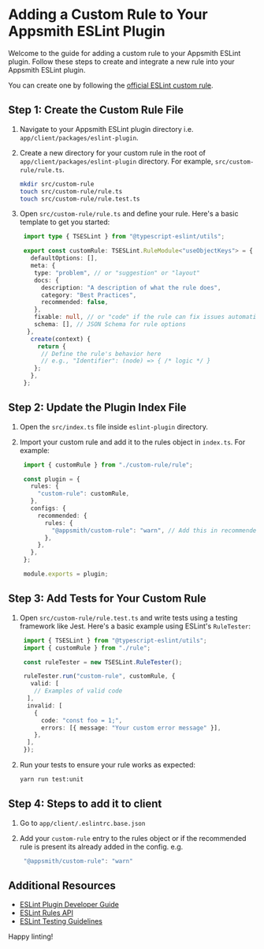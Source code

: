 # Adding a Custom Rule to Your Appsmith ESLint Plugin

Welcome to the guide for adding a custom rule to your Appsmith ESLint plugin. Follow these steps to create and integrate a new rule into your Appsmith ESLint plugin.

You can create one by following the [official ESLint custom rule](https://eslint.org/docs/latest/extend/custom-rule-tutorial).

## Step 1: Create the Custom Rule File

1. Navigate to your Appsmith ESLint plugin directory i.e. `app/client/packages/eslint-plugin`.
2. Create a new directory for your custom rule in the root of `app/client/packages/eslint-plugin` directory. For example, `src/custom-rule/rule.ts`.

   ```bash
   mkdir src/custom-rule
   touch src/custom-rule/rule.ts
   touch src/custom-rule/rule.test.ts
   ```

3. Open `src/custom-rule/rule.ts` and define your rule. Here's a basic template to get you started:

   ```ts
    import type { TSESLint } from "@typescript-eslint/utils";

    export const customRule: TSESLint.RuleModule<"useObjectKeys"> = {
      defaultOptions: [],
      meta: {
       type: "problem", // or "suggestion" or "layout"
       docs: {
         description: "A description of what the rule does",
         category: "Best Practices",
         recommended: false,
       },
       fixable: null, // or "code" if the rule can fix issues automatically
       schema: [], // JSON Schema for rule options
     },
      create(context) {
        return {
         // Define the rule's behavior here
         // e.g., "Identifier": (node) => { /* logic */ }
       };
      },
    };
   ```

## Step 2: Update the Plugin Index File

1. Open the `src/index.ts` file inside `eslint-plugin` directory.

2. Import your custom rule and add it to the rules object in `index.ts`. For example:

   ```ts
    import { customRule } from "./custom-rule/rule";

    const plugin = {
      rules: {
        "custom-rule": customRule,
      },
      configs: {
        recommended: {
          rules: {
            "@appsmith/custom-rule": "warn", // Add this in recommended if you want to add this rule by default to the repository as a recommended rule.
          },
        },
      },
    };

    module.exports = plugin;

   ```

## Step 3: Add Tests for Your Custom Rule

1. Open `src/custom-rule/rule.test.ts` and write tests using a testing framework like Jest. Here's a basic example using ESLint's `RuleTester`:

   ```ts
    import { TSESLint } from "@typescript-eslint/utils";
    import { customRule } from "./rule";

    const ruleTester = new TSESLint.RuleTester();

    ruleTester.run("custom-rule", customRule, {
      valid: [
       // Examples of valid code
     ],
     invalid: [
       {
         code: "const foo = 1;",
         errors: [{ message: "Your custom error message" }],
       },
     ],
    });
   ```

3. Run your tests to ensure your rule works as expected:

   ```bash
   yarn run test:unit
   ```

## Step 4: Steps to add it to client

1. Go to `app/client/.eslintrc.base.json`
2. Add your `custom-rule` entry to the rules object or if the recommended rule is present its already added in the config. e.g.

   ```javascript
    "@appsmith/custom-rule": "warn"
   ```

## Additional Resources

- [ESLint Plugin Developer Guide](https://eslint.org/docs/developer-guide/working-with-plugins)
- [ESLint Rules API](https://eslint.org/docs/developer-guide/working-with-rules)
- [ESLint Testing Guidelines](https://eslint.org/docs/developer-guide/unit-testing)

Happy linting!
